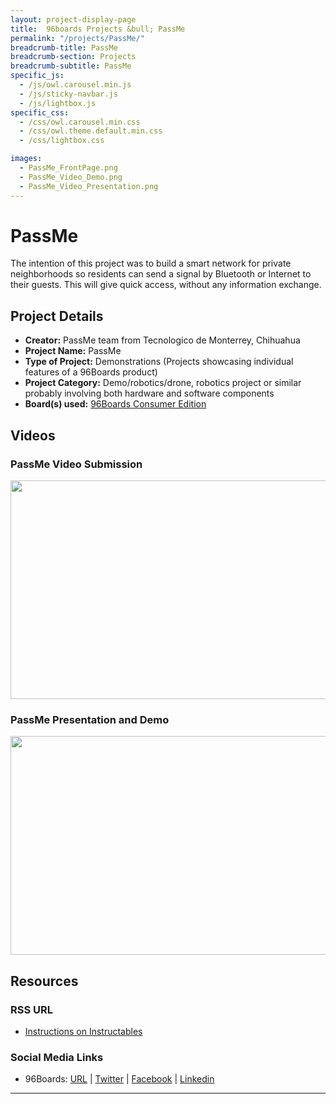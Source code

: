 ```yaml
---
layout: project-display-page
title:  96boards Projects &bull; PassMe
permalink: "/projects/PassMe/"
breadcrumb-title: PassMe
breadcrumb-section: Projects
breadcrumb-subtitle: PassMe
specific_js:
  - /js/owl.carousel.min.js
  - /js/sticky-navbar.js
  - /js/lightbox.js
specific_css:
  - /css/owl.carousel.min.css
  - /css/owl.theme.default.min.css
  - /css/lightbox.css

images:
  - PassMe_FrontPage.png
  - PassMe_Video_Demo.png
  - PassMe_Video_Presentation.png
---
```

# PassMe

The intention of this project was to build a smart network for private neighborhoods so residents can send a signal by Bluetooth or Internet to their guests. This will give quick access, without any information exchange.

## Project Details

- **Creator:** PassMe team from Tecnologico de Monterrey, Chihuahua
- **Project Name:** PassMe
- **Type of Project:** Demonstrations (Projects showcasing individual features of a 96Boards product)
- **Project Category:** Demo/robotics/drone, robotics project or similar probably involving both hardware and software components
- **Board(s) used:** [96Boards Consumer Edition](https://www.96boards.org/products/ce/)

## Videos

### PassMe Video Submission

[<img src="https://github.com/96boards/website/blob/master/96boards.org/Projects/view/PassMe/Images/PassMe_Video_Demo.png?raw=true" data-canonical-src="https://github.com/96boards/website/blob/master/96boards.org/Projects/view/PassMe/Images/PassMe_Video_Demo.png?raw=true" width="600" height="350" />](https://youtu.be/Piy_z29fouU?list=PL-NF6S9MM_W2ss20r7NZiyZBiz85zHuw5)

### PassMe Presentation and Demo

[<img src="https://github.com/96boards/website/blob/master/96boards.org/Projects/view/PassMe/Images/PassMe_Video_Presentation.png?raw=true" data-canonical-src="https://github.com/96boards/website/blob/master/96boards.org/Projects/view/PassMe/Images/PassMe_Video_Presentation.png?raw=true" width="600" height="350" />](https://youtu.be/YRgCJN0UC6c?list=PL-NF6S9MM_W2ss20r7NZiyZBiz85zHuw5)

## Resources

### RSS URL

- [Instructions on Instructables](http://www.instructables.com/id/Passme-QUALCOMM-Dragonboard-410c-Tec-De-Monterrey/)

### Social Media Links

- 96Boards: [URL](http://www.96boards.org/) &#124; [Twitter](https://twitter.com/96boards) &#124; [Facebook](https://www.facebook.com/96Boards) &#124; [Linkedin](https://www.linkedin.com/showcase/6637095/)


***
